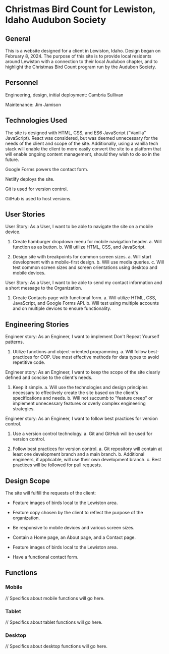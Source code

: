 # Christmas Bird Count for Lewiston, Idaho Audubon Society

## General

This is a website designed for a client in Lewiston, Idaho. Design began on February 8, 2024. The purpose of this site is to provide local residents around Lewiston with a connection to their local Audubon chapter, and to highlight the Christmas Bird Count program run by the Audubon Society.

## Personnel

Engineering, design, initial deployment: Cambria Sullivan

Maintenance: Jim Jamison

## Technologies Used

The site is designed with HTML, CSS, and ES6 JavaScript ("Vanilla" JavaScript). React was considered, but was deemed unnecessary for the needs of the client and scope of the site. Additionally, using a vanilla tech stack will enable the client to more easily convert the site to a platform that will enable ongoing content management, should they wish to do so in the future.

Google Forms powers the contact form.

Netlify deploys the site.

Git is used for version control.

GitHub is used to host versions.

## User Stories

User Story: As a User, I want to be able to navigate the site on a mobile device.

1. Create hamburger dropdown menu for mobile navigation header.
    a. Will function as as button.
    b. Will utilize HTML, CSS, and JavaScript.

2. Design site with breakpoints for common screen sizes.
    a. Will start development with a mobile-first design.
    b. Will use media queries.
    c. Will test common screen sizes and screen orientations using desktop and mobile devices.

User Story: As a User, I want to be able to send my contact information and a short message to the Organization.

1. Create Contacts page with functional form.
    a. Will utilize HTML, CSS, JavaScript, and Google Forms API.
    b. Will test using multiple accounts and on multiple devices to ensure functionality.

## Engineering Stories

Engineer story: As an Engineer, I want to implement Don't Repeat Yourself patterns.

1. Utilize functions and object-oriented programming.
    a. Will follow best-practices for OOP. Use most effective methods for data types to avoid repetitive code.

Engineer story: As an Engineer, I want to keep the scope of the site clearly defined and concise to the client's needs.

1. Keep it simple.
    a. Will use the technologies and design principles necessary to effectively create the site based on the client's specifications and needs.
    b. Will not succumb to "feature creep" or implement unnecessary features or overly complex engineering strategies.

Engineer story: As an Engineer, I want to follow best practices for version control.

1. Use a version control technology.
    a. Git and GitHub will be used for version control.

2. Follow best practices for version control.
    a. Git repository will contain at least one development branch and a main branch.
    b. Additional engineers, if applicable, will use their own development branch.
    c. Best practices will be followed for pull requests.

## Design Scope

The site will fulfill the requests of the client:

* Feature images of birds local to the Lewiston area.

* Feature copy chosen by the client to reflect the purpose of the organization.

* Be responsive to mobile devices and various screen sizes.

* Contain a Home page, an About page, and a Contact page.

* Feature images of birds local to the Lewiston area.

* Have a functional contact form.

## Functions

### Mobile

// Specifics about mobile functions will go here.

### Tablet

// Specifics about tablet functions will go here.

### Desktop

// Specifics about desktop functions will go here.

